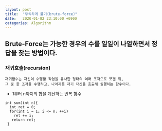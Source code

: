 ```yaml
---
layout: post
title:  "무식하게 풀기(brute-force)"
date:   2020-01-02 23:10:00 +0900
categories: Algorithm
---
```


## Brute-Force는 가능한 경우의 수를 일일이 나열하면서 정답을 찾는 방법이다. 

### 재귀호출(recursion)

``` 
재귀함수는 자신이 수행할 작업을 유사한 형태의 여러 조각으로 쪼갠 뒤,
그 중 한 조각을 수행하고, 나머지를 자기 자신을 호출해 실행하는 함수이다. 
```

* 1부터 n까지의 합을 계산하는 반복 함수
```
int sum(int n){
  int ret = 0;
  for(int i = 1; i <= n; ++i)
    ret += i;
   return ret;
 }
 ```

